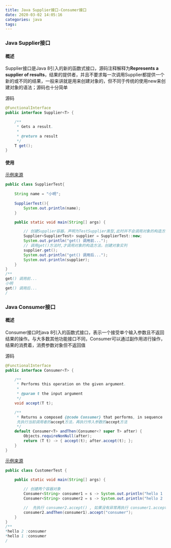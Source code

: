 ```yaml
---
title: Java Supplier接口-Consumer接口
date: 2020-03-02 14:05:16
categories: java
tags:
---
```


### Java Supplier接口

#### 概述

Supplier接口是Java 8引入的新的函数式接口，源码注释解释为**Represents a supplier of results**，结果的提供者，并且不要求每一次调用Supplier都提供一个新的或不同的结果，一般来讲就是用来创建对象的，但不同于传统的使用new来创建对象的语法；源码也十分简单

源码

```java
@FunctionalInterface
public interface Supplier<T> {

    /**
     * Gets a result.
     *
     * @return a result
     */
    T get();
}
```

#### 使用

[示例来源](https://www.jianshu.com/p/7736ee4f8d36)

```java
public class SupplierTest{
    
    String name = "小明";
    
    SupplierTest(){
        System.out.println(name);
    }

    public static void main(String[] args) {

        // 创建Supplier容器，声明为TestSupplier类型,此时并不会调用对象的构造方法，即不会创建对象
        Supplier<SupplierTest> supplier = SupplierTest::new;
        System.out.println("get() 调用前...");
        // 调用get()方法时,才调用对象的构造方法，创建对象实列
        supplier.get();
        System.out.println("get() 调用后...");
        System.out.println(supplier);
    }
}
/**
get() 调用前...
小明
get() 调用后...
/
```

### Java Consumer接口

#### 概述

Consumer接口时java 8引入的函数式接口，表示一个接受单个输入参数且不返回结果的操作。与大多数其他功能接口不同，Consumer可以通过副作用进行操作，结果的消费着，消费参数对象但不返回值

源码

```java
@FunctionalInterface
public interface Consumer<T> {

    /**
     * Performs this operation on the given argument.
     *
     * @param t the input argument
     */
    void accept(T t);

    /**
     * Returns a composed {@code Consumer} that performs, in sequence
     先执行当前调用者的accept方法，再执行传入参数的accept方法
     */
    default Consumer<T> andThen(Consumer<? super T> after) {
        Objects.requireNonNull(after);
        return (T t) -> { accept(t); after.accept(t); };
    }
}

```

[示例来源](https://www.jianshu.com/p/7736ee4f8d36)

```java
public class CustomerTest {
    
    public static void main(String[] args) {

        // 创建两个容器对象
        Consumer<String> consumer1 = s -> System.out.println("hello 1 :" + s);
        Consumer<String> consumer2 = s -> System.out.println("hello 2 :" + s);

        //  先执行 consumer2.accept() , 如果没有异常再执行 consumer1.accept()
        consumer2.andThen(consumer1).accept("consumer");
    }
}
/**
*hello 2 :consumer
*hello 1 :consumer
/
```

